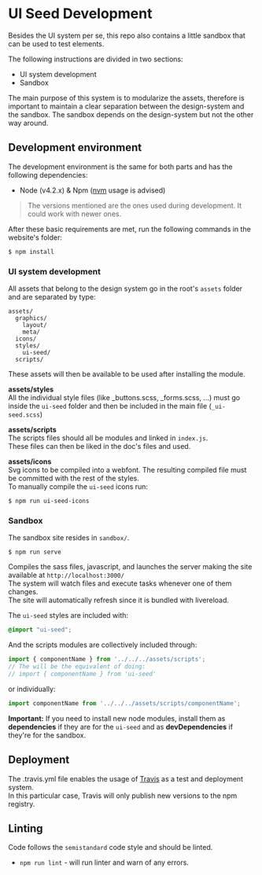 # UI Seed Development

Besides the UI system per se, this repo also contains a little sandbox that can be used to test elements.  

The following instructions are divided in two sections:
- UI system development
- Sandbox

The main purpose of this system is to modularize the assets, therefore is important to maintain a clear separation between the design-system and the sandbox. The sandbox depends on the design-system but not the other way around.

## Development environment
The development environment is the same for both parts and has the following dependencies:

- Node (v4.2.x) & Npm ([nvm](https://github.com/creationix/nvm) usage is advised)

> The versions mentioned are the ones used during development. It could work with newer ones.

After these basic requirements are met, run the following commands in the website's folder:
```
$ npm install
```

### UI system development
All assets that belong to the design system go in the root's `assets` folder and are separated by type:
```
assets/
  graphics/
    layout/
    meta/
  icons/
  styles/
    ui-seed/
  scripts/
```
These assets will then be available to be used after installing the module.

**assets/styles**  
All the individual style files (like _buttons.scss, _forms.scss, ...) must go inside the `ui-seed` folder and then be included in the main file (`_ui-seed.scss`)

**assets/scripts**  
The scripts files should all be modules and linked in `index.js`.  
These files can then be liked in the doc's files and used.

**assets/icons**  
Svg icons to be compiled into a webfont. The resulting compiled file must be committed with the rest of the styles.  
To manually compile the `ui-seed` icons run:
```
$ npm run ui-seed-icons
```

### Sandbox
The sandbox site resides in `sandbox/`.

```
$ npm run serve
```
Compiles the sass files, javascript, and launches the server making the site available at `http://localhost:3000/`  
The system will watch files and execute tasks whenever one of them changes.  
The site will automatically refresh since it is bundled with livereload.


The `ui-seed` styles are included with:
```scss
@import "ui-seed";
```

And the scripts modules are collectively included through:
```js
import { componentName } from '../../../assets/scripts';
// The will be the equivalent of doing:
// import { componentName } from 'ui-seed'
```

or individually:
```js
import componentName from '../../../assets/scripts/componentName';
```

**Important:** If you need to install new node modules, install them as **dependencies** if they are for the `ui-seed` and as **devDependencies** if they're for the sandbox.

## Deployment
The .travis.yml file enables the usage of [Travis](http://travis.org) as a test and deployment system.  
In this particular case, Travis will only publish new versions to the npm registry.

## Linting
Code follows the `semistandard` code style and should be linted.
- `npm run lint` - will run linter and warn of any errors.

